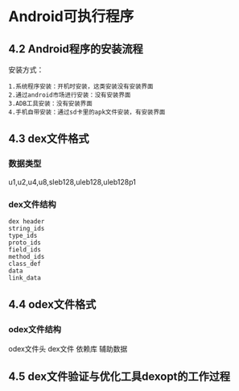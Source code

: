 # Android可执行程序

## 4.2 Android程序的安装流程

安装方式：

	1.系统程序安装：开机时安装，这类安装没有安装界面
	2.通过android市场进行安装：没有安装界面
	3.ADB工具安装：没有安装界面
	4.手机自带安装：通过sd卡里的apk文件安装，有安装界面

## 4.3 dex文件格式

### 数据类型

u1,u2,u4,u8,sleb128,uleb128,uleb128p1

### dex文件结构

	dex header
	string_ids
	type_ids
	proto_ids
	field_ids
	method_ids
	class_def
	data
	link_data

## 4.4 odex文件格式

### odex文件结构

odex文件头
dex文件
依赖库
辅助数据



## 4.5 dex文件验证与优化工具dexopt的工作过程


